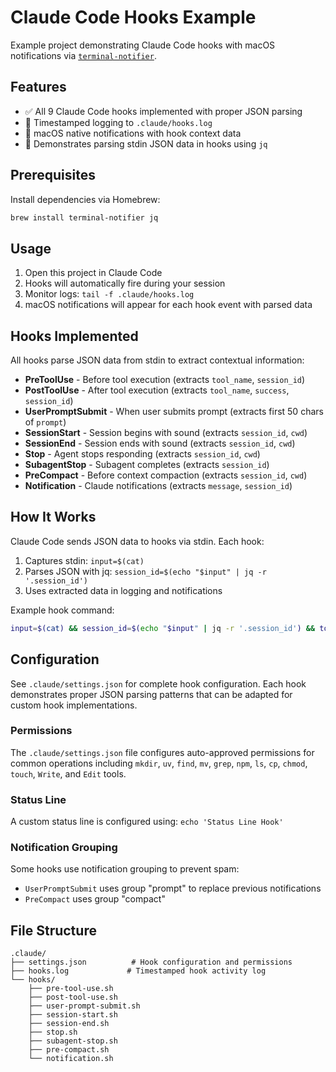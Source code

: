 # Claude Code Hooks Example

Example project demonstrating Claude Code hooks with macOS notifications via [`terminal-notifier`](https://github.com/julienXX/terminal-notifier).

## Features

- ✅ All 9 Claude Code hooks implemented with proper JSON parsing
- 📝 Timestamped logging to `.claude/hooks.log`
- 🔔 macOS native notifications with hook context data
- 🎯 Demonstrates parsing stdin JSON data in hooks using `jq`

## Prerequisites

Install dependencies via Homebrew:

```bash
brew install terminal-notifier jq
```

## Usage

1. Open this project in Claude Code
2. Hooks will automatically fire during your session
3. Monitor logs: `tail -f .claude/hooks.log`
4. macOS notifications will appear for each hook event with parsed data

## Hooks Implemented

All hooks parse JSON data from stdin to extract contextual information:

- **PreToolUse** - Before tool execution (extracts `tool_name`, `session_id`)
- **PostToolUse** - After tool execution (extracts `tool_name`, `success`, `session_id`)
- **UserPromptSubmit** - When user submits prompt (extracts first 50 chars of `prompt`)
- **SessionStart** - Session begins with sound (extracts `session_id`, `cwd`)
- **SessionEnd** - Session ends with sound (extracts `session_id`, `cwd`)
- **Stop** - Agent stops responding (extracts `session_id`, `cwd`)
- **SubagentStop** - Subagent completes (extracts `session_id`)
- **PreCompact** - Before context compaction (extracts `session_id`, `cwd`)
- **Notification** - Claude notifications (extracts `message`, `session_id`)

## How It Works

Claude Code sends JSON data to hooks via stdin. Each hook:

1. Captures stdin: `input=$(cat)`
2. Parses JSON with jq: `session_id=$(echo "$input" | jq -r '.session_id')`
3. Uses extracted data in logging and notifications

Example hook command:
```bash
input=$(cat) && session_id=$(echo "$input" | jq -r '.session_id') && tool_name=$(echo "$input" | jq -r '.tool_name') && echo "[$(date '+%Y-%m-%d %H:%M:%S')] PreToolUse - Tool: $tool_name, Session: $session_id" >> .claude/hooks.log && terminal-notifier -title 'PreToolUse' -subtitle "Tool: $tool_name" -message "Session: $session_id"
```

## Configuration

See `.claude/settings.json` for complete hook configuration. Each hook demonstrates proper JSON parsing patterns that can be adapted for custom hook implementations.

### Permissions

The `.claude/settings.json` file configures auto-approved permissions for common operations including `mkdir`, `uv`, `find`, `mv`, `grep`, `npm`, `ls`, `cp`, `chmod`, `touch`, `Write`, and `Edit` tools.

### Status Line

A custom status line is configured using: `echo 'Status Line Hook'`

### Notification Grouping

Some hooks use notification grouping to prevent spam:

- `UserPromptSubmit` uses group "prompt" to replace previous notifications
- `PreCompact` uses group "compact"

## File Structure

```text
.claude/
├── settings.json          # Hook configuration and permissions
├── hooks.log             # Timestamped hook activity log
└── hooks/
    ├── pre-tool-use.sh
    ├── post-tool-use.sh
    ├── user-prompt-submit.sh
    ├── session-start.sh
    ├── session-end.sh
    ├── stop.sh
    ├── subagent-stop.sh
    ├── pre-compact.sh
    └── notification.sh
```
